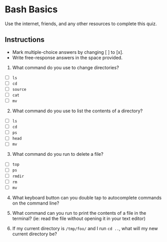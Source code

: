 # Bash Basics
Use the internet, friends, and any other resources to complete this quiz.

## Instructions
- Mark multiple-choice answers by changing [ ] to [x].
- Write free-response answers in the space provided.

1. What command do you use to change directories?
- [ ] `ls`
- [ ] `cd`
- [ ] `source`
- [ ] `cat`
- [ ] `mv`

2. What command do you use to list the contents of a directory?
- [ ] `ls`
- [ ] `cd`
- [ ] `ps`
- [ ] `head`
- [ ] `mv`

3. What command do you run to delete a file?
- [ ] `top`
- [ ] `ps`
- [ ] `rmdir`
- [ ] `rm`
- [ ] `mv`

4. What keyboard button can you double tap to autocomplete commands on the command line?

5. What command can you run to print the contents of a file in the terminal? (ie: read the file without opening it in your text editor)

6. If my current directory is `/tmp/foo/` and I run `cd ..`, what will my new current directory be?
